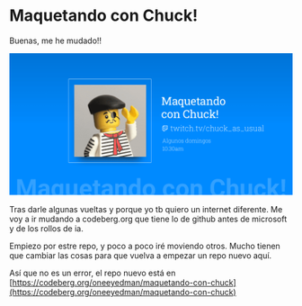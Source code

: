 # Maquetando con Chuck!

Buenas, me he mudado!!

![Maquetando con Chuck!](maquetando-con-chuck-alt.png)

Tras darle algunas vueltas y porque yo tb quiero un internet diferente. Me voy a ir mudando a codeberg.org que tiene lo de github antes de microsoft y de los rollos de ia.

Empiezo por estre repo, y poco a poco iré moviendo otros. Mucho tienen que cambiar las cosas para que vuelva a empezar un repo nuevo aquí.

Así que no es un error, el repo nuevo está en [https://codeberg.org/oneeyedman/maquetando-con-chuck](https://codeberg.org/oneeyedman/maquetando-con-chuck)

